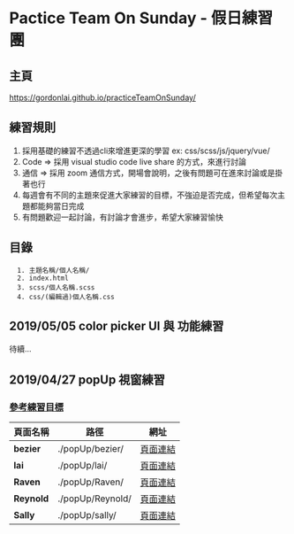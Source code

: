 # Pactice Team On Sunday - 假日練習團

## 主頁
https://gordonlai.github.io/practiceTeamOnSunday/

## 練習規則
<ol>
  <li>
    採用基礎的練習不透過cli來增進更深的學習 ex: css/scss/js/jquery/vue/
  </li>
  <li>
    Code => 採用 visual studio code live share 的方式，來進行討論
  </li>
  <li>
    通信 => 採用 zoom 通信方式，開場會說明，之後有問題可在進來討論或是掛著也行
  </li>
  <li>
    每週會有不同的主題來促進大家練習的目標，不強迫是否完成，但希望每次主題都能夠當日完成
  </li>
  <li>
    有問題歡迎一起討論，有討論才會進步，希望大家練習愉快
  </li>
</ol>

## 目錄
```
  1. 主題名稱/個人名稱/
  2. index.html
  3. scss/個人名稱.scss
  4. css/(編輯過)個人名稱.css
```

## 2019/05/05 color picker UI 與 功能練習
待續...

## 2019/04/27 popUp 視窗練習
### [參考練習目標](https://static.collectui.com/shots/2542079/daily-ui-016-pop-up-overlay-large)
頁面名稱      | 路徑               | 網址  
------------| -------------------|-------
**bezier**  | ./popUp/bezier/    | [頁面連結](https://gordonlai.github.io/practiceTeamOnSunday/popUp/bezier) 
**lai**     | ./popUp/lai/       | [頁面連結](https://gordonlai.github.io/practiceTeamOnSunday/popUp/lai) 
**Raven**   | ./popUp/Raven/     | [頁面連結](https://gordonlai.github.io/practiceTeamOnSunday/popUp/Raven) 
**Reynold** | ./popUp/Reynold/   | [頁面連結](https://gordonlai.github.io/practiceTeamOnSunday/popUp/Reynold)  
**Sally**   | ./popUp/sally/     | [頁面連結](https://gordonlai.github.io/practiceTeamOnSunday/popUp/sally) 
